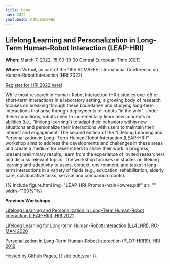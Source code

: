 ```yaml
---
title: Home
nav: 2022
youtubeId: A4k3B3uewBs
---
```



## Lifelong Learning and Personalization in Long-Term Human-Robot Interaction (LEAP-HRI) 

**When**: March 7, 2022. 15:00-19:00 Central European Time (CET)

**Where**: Virtual, as part of the 16th ACM/IEEE International Conference on Human-Robot Interaction (HRI 2022)

[Register for HRI 2022 here!](https://humanrobotinteraction.org/2022/registration/)

<!-- {% include figure.html img="promos-main.png" alt="banner image" width="100%" %} -->

While most research in Human-Robot Interaction (HRI) studies one-off or short-term interactions in a laboratory setting, a growing body of research focuses on breaking through these boundaries and studying long-term interactions that arise through deployments of robots “in the wild”. Under these conditions, robots need to incrementally learn new concepts or abilities (i.e., “lifelong learning”) to adapt their behaviors within new situations and personalize their interactions with users to maintain their interest and engagement. The second edition of the “Lifelong Learning and Personalization in Long- Term Human-Robot Interaction (LEAP-HRI)” workshop aims to address the developments and challenges in these areas and create a medium for researchers to share their work in progress, present preliminary results, learn from the experience of invited researchers and discuss relevant topics. The workshop focuses on studies on lifelong learning and adaptivity to users, context, environment, and tasks in long-term interactions in a variety of fields (e.g., education, rehabilitation, elderly care, collaborative tasks, service and companion robots).

{% include figure.html img="LEAP-HRI-Promos-main-lowres.pdf" alt="" width="100%"%}

**Previous Workshops**

[Lifelong Learning and Personalization in Long-Term Human-Robot Interaction (LEAP-HRI), HRI 2021](https://leap-hri.github.io/2021)

[Lifelong Learning for Long-term Human-Robot Interaction (LL4LHRI), RO-MAN 2020](https://sites.google.com/view/ll4lhri2020)

[Personalization in Long-Term Human-Robot Interaction (PLOT-HRI19), HRI 2019](https://longtermpersonalizationhri.github.io)

<!-- {% include figure.html img="hri2022-header-logo.png" alt="intro image here" width="100%" %} -->
Hosted by [Github Pages](https://pages.github.com/), {{ site.pub_year }}. 